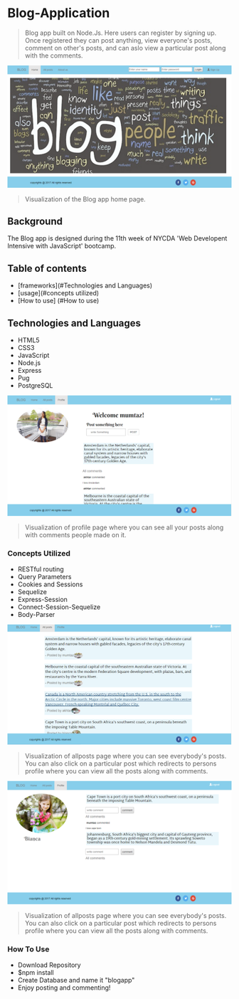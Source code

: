 # Blog-Application

> Blog app built on Node.Js. Here users can register by signing up. Once registered they can post anything, view everyone's posts, comment on other's posts, and can aslo view a particular post along with the comments.

![banner](https://github.com/mumtazakhtar/Blog-Application/blob/master/public/images/screenshots/homepage.png?raw=true)
> Visualization of the Blog app home page.


## Background

The Blog app is designed during the 11th week of NYCDA 'Web Developent Intensive with JavaScript' bootcamp.


## Table of contents

- [frameworks](#Technologies and Languages)
- [usage](#concepts utilized)
- [How to use] (#How to use)

## Technologies and Languages
+ HTML5
+ CSS3
+ JavaScript
+ Node.js
+ Express
+ Pug
+ PostgreSQL



![banner](https://github.com/mumtazakhtar/Blog-Application/blob/master/public/images/screenshots/profile.png?raw=true)
> Visualization of profile page where you can see all your posts along with comments people made on it.

### Concepts Utilized
+ RESTful routing
+ Query Parameters
+ Cookies and Sessions
+ Sequelize
+ Express-Session
+ Connect-Session-Sequelize
+ Body-Parser


![banner](https://github.com/mumtazakhtar/Blog-Application/blob/master/public/images/screenshots/allposts.png?raw=true)
> Visualization of allposts page where you can see everybody's posts. You can also click on a particular post which redirects to persons profile where you can view all the posts along with comments.

![banner](https://github.com/mumtazakhtar/Blog-Application/blob/master/public/images/screenshots/biancaposts.png?raw=true)
> Visualization of allposts page where you can see everybody's posts. You can also click on a particular post which redirects to persons profile where you can view all the posts along with comments.


### How To Use
+ Download Repository
+ $npm install
+ Create Database and name it "blogapp"
+ Enjoy posting and commenting!
